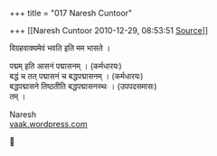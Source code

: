 +++
title = "017 Naresh Cuntoor"

+++
[[Naresh Cuntoor	2010-12-29, 08:53:51 [Source](https://groups.google.com/g/samskrita/c/DeBhdtr-xcg)]]



विग्रहवाक्यमेवं भवति इति मम भासते ।  
  
पद्मम् इति आसनं पद्मासनम् । (कर्मधारयः)  
बद्धं च तत् पद्मासनं च बद्धपद्मासनम् । (कर्मधारयः)  
बद्धपद्मासने तिष्ठतीति बद्धपद्मासनस्थः । (उपपदसमासः)  
तम् ।  
  
  
Naresh  
[vaak.wordpress.com](http://vaak.wordpress.com)



